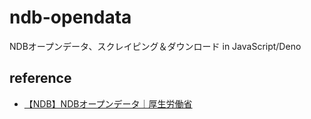 # ndb-opendata

NDBオープンデータ、スクレイピング＆ダウンロード in JavaScript/Deno

## reference

- [【NDB】NDBオープンデータ｜厚生労働省](https://www.mhlw.go.jp/stf/seisakunitsuite/bunya/0000177182.html)

